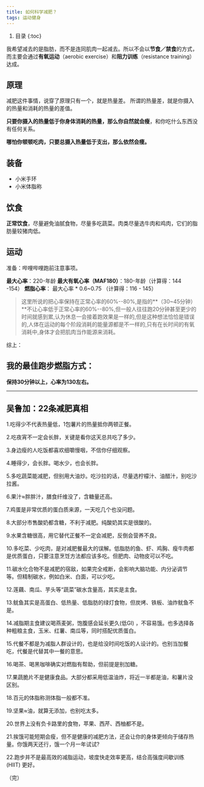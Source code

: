 ```yaml
---
title: 如何科学减肥？
tags: 运动健身
---
```


1. 目录
{:toc}


我希望减去的是脂肪，而不是连同肌肉一起减去。所以不会以**节食／禁食**的方式，而主要会通过**有氧运动**（aerobic exercise）和**阻力训练**（resistance training）达成。

<!--more-->

## 原理

减肥这件事情，说穿了原理只有一个，就是热量差。
​
所谓的热量差，就是你摄入的热量和消耗的热量的差值。

**只要你摄入的热量低于你身体消耗的热量，那么你自然就会瘦**，和你吃什么东西没有任何关系。

**哪怕你顿顿吃肉，只要总摄入热量低于支出，那么依然会痩。**


## 装备
- 小米手环
- 小米体脂称

## 饮食
**正常饮食**，尽量避免油腻食物，尽量多吃蔬菜。肉类尽量选牛肉和鸡肉，它们的脂肪量较猪肉低。

## 运动
准备：哔哩哔哩跑前注意事项。

**最大心率**：220-年龄
**最大有氧心率（MAF180）**：180-年龄（计算得：144 -154）
**燃脂心率**： 最大心率 * 0.6~0.75 （计算得：116 - 145）


> 这里所说的把心率保持在正常心率的60%--80%,是指的**（30~45分钟）**不让心率低于正常心率的60%--80%,但一般人往往跑20分钟甚至更少的时间就感到累,认为休息一会接着跑效果是一样的,但是这种想法恰恰是错误的,人体在运动的每个阶段消耗的能量源都是不一样的,只有在长时间的有氧消耗中,身体才会把肌肉当作能源来消耗。

综上：

## 我的最佳跑步燃脂方式：

**保持30分钟以上，心率为130左右。**


---

## 吴鲁加：22条减肥真相

1.吃得少不代表热量低，1包薯片的热量抵你两顿正餐。

2.吃夜宵不一定会长胖，关键是看你这天总共吃了多少。

3.身边瘦的人吃饭都喜欢细嚼慢咽，不信你仔细观察。

4.睡得少，会长胖。喝水少，也会长胖。

5.多吃蔬菜能减肥，但别用大油炒。吃沙拉的话，尽量选柠檬汁、油醋汁，别吃沙拉酱。

6.果汁≈胖胖汁，膳食纤维没了，含糖量还高。

7.鸡蛋是非常优质的蛋白质来源，一天吃几个也没问题。

8.大部分市售酸奶都含糖，不利于减肥。纯酸奶其实是很酸的。

9.水果含糖很高，用它替代正餐不一定会减肥，反倒会营养不良。

10.多吃菜、少吃肉，是对减肥餐最大的误解。低脂肪的鱼、虾、鸡胸、瘦牛肉都是优质蛋白，只要注意烹饪方法都应该多吃。但肥肉、动物皮可以不吃。

11.碳水化合物不是减肥的宿敌，如果完全戒断，会影响大脑功能、内分泌调节等。但精制碳水，例如白米、白面，可以少吃。

12.莲藕、南瓜、芋头等“蔬菜”碳水含量高，其实是主食。

13.鱿鱼其实是高蛋白、低热量、低脂肪的绿灯食物，但炭烤、铁板、油炸鱿鱼不是。

14.减脂期主食建议喝燕麦粥，饱腹感会延长更久(低GI) ，不容易饿。也多选择各种粗粮主食，玉米、红薯、南瓜等，同时搭配优质蛋白。

15.代餐不都是为减脂人群设计的，也是给没时间吃饭的人设计的。也别当加餐吃，代餐是代替其中一餐的意思。

16.喝茶、喝黑咖啡确实对燃脂有帮助，但前提是别加糖。

17.果蔬脆片不是健康食品。大部分都采用低温油炸，将近一半都是油，和薯片没区别。

18.百元的体脂称测体脂一般都不准。

19.坚果≈油，就算无添加，也别吃太多。

20.世界上没有负卡路里的食物，苹果、西芹、西柚都不是。

21.挨饿可能短期会瘦，但不是健康的减肥方法，还会让你的身体更倾向于储存热量。你饿两天还行，饿一个月一年试试?

22.跑步并不是最高效的减脂运动，坡度快走效率更高，结合高强度间歇训练(HIIT) 更好。








（完）

